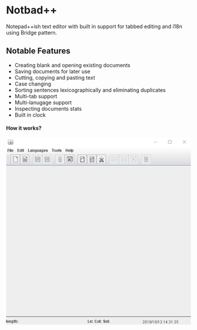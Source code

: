 # Notbad++

Notepad++ish text editor with built in support for tabbed editing and i18n using Bridge pattern.

## Notable Features

* Creating blank and opening existing documents
* Saving documents for later use 
* Cutting, copying and pasting text
* Case changing
* Sorting sentences lexicographically and eliminating duplicates
* Multi-tab support
* Multi-lanugage support
* Inspecting documents stats
* Built in clock

#### How it works?
![Notbad++ gif](https://github.com/damjanvucina/notbad/blob/master/notbad.gif)
